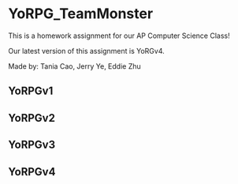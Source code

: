# YoRPG_TeamMonster
This is a homework assignment for our AP Computer Science Class!

Our latest version of this assignment is YoRGv4.

Made by: Tania Cao, Jerry Ye, Eddie Zhu

## YoRPGv1


## YoRPGv2


## YoRPGv3


## YoRPGv4
